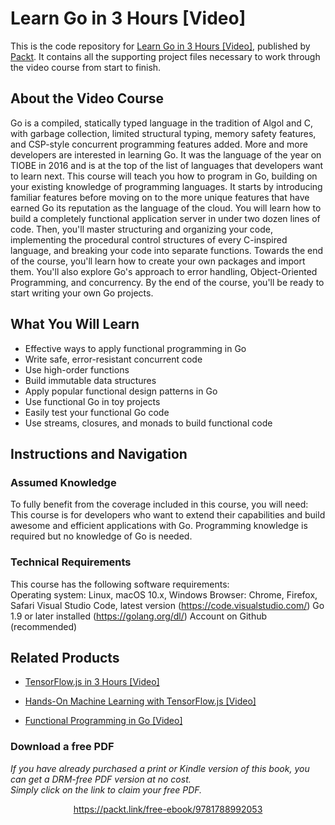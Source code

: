 # Learn Go in 3 Hours [Video]
This is the code repository for [Learn Go in 3 Hours [Video]](https://www.packtpub.com/application-development/learn-go-3-hours-video?utm_source=github&utm_medium=repository&utm_campaign=9781788992053), published by [Packt](https://www.packtpub.com/?utm_source=github). It contains all the supporting project files necessary to work through the video course from start to finish.
## About the Video Course
Go is a compiled, statically typed language in the tradition of Algol and C, with garbage collection, limited structural typing, memory safety features, and CSP-style concurrent programming features added.
More and more developers are interested in learning Go. It was the language of the year on TIOBE in 2016 and is at the top of the list of languages that developers want to learn next. 
This course will teach you how to program in Go, building on your existing knowledge of programming languages. It starts by introducing familiar features before moving on to the more unique features that have earned Go its reputation as the language of the cloud. You will learn how to build a completely functional application server in under two dozen lines of code. Then, you'll master structuring and organizing your code, implementing the procedural control structures of every C-inspired language, and breaking your code into separate functions. 
Towards the end of the course, you'll learn how to create your own packages and import them. You'll also explore Go's approach to error handling, Object-Oriented Programming, and concurrency. By the end of the course, you'll be ready to start writing your own Go projects.

<H2>What You Will Learn</H2>
<DIV class=book-info-will-learn-text>
<UL>
<LI>Effective ways to apply functional programming in Go 
<LI>Write safe, error-resistant concurrent code 
<LI>Use high-order functions 
<LI>Build immutable data structures 
<LI>Apply popular functional design patterns in Go&nbsp; 
<LI>Use functional Go in toy projects 
<LI>Easily test your functional Go code 
<LI>Use streams, closures, and monads to build functional code </LI></UL></DIV>

## Instructions and Navigation
### Assumed Knowledge
To fully benefit from the coverage included in this course, you will need:<br/>
This course is for developers who want to extend their capabilities and build awesome and efficient applications with Go. Programming knowledge is required but no knowledge of Go is needed.
### Technical Requirements
This course has the following software requirements:<br/>
Operating system: Linux, macOS 10.x, Windows
Browser: Chrome, Firefox, Safari
Visual Studio Code, latest version (https://code.visualstudio.com/)
Go 1.9 or later installed (https://golang.org/dl/)
Account on Github (recommended)


## Related Products
* [TensorFlow.js in 3 Hours [Video]](https://www.packtpub.com/big-data-and-business-intelligence/tensorflowjs-3-hours-video?utm_source=github&utm_medium=repository&utm_campaign=9781838824587)

* [Hands-On Machine Learning with TensorFlow.js [Video]](https://www.packtpub.com/application-development/hands-machine-learning-tensorflowjs-video?utm_source=github&utm_medium=repository&utm_campaign=9781789613155)

* [Functional Programming in Go [Video]](https://www.packtpub.com/application-development/functional-programming-go-video?utm_source=github&utm_medium=repository&utm_campaign=9781787283480)

### Download a free PDF

 <i>If you have already purchased a print or Kindle version of this book, you can get a DRM-free PDF version at no cost.<br>Simply click on the link to claim your free PDF.</i>
<p align="center"> <a href="https://packt.link/free-ebook/9781788992053">https://packt.link/free-ebook/9781788992053 </a> </p>